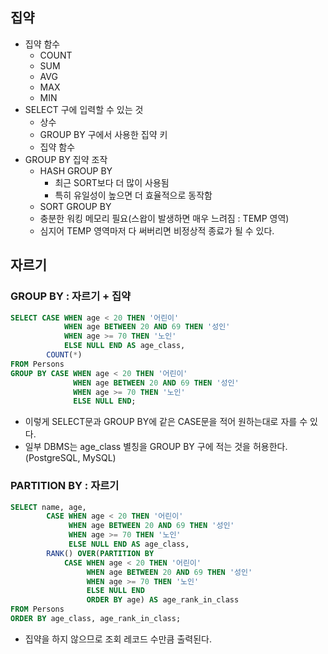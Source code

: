 ## 집약

* 집약 함수
	* COUNT
	* SUM
	* AVG
	* MAX
	* MIN
* SELECT 구에 입력할 수 있는 것
	* 상수
	* GROUP BY 구에서 사용한 집약 키
	* 집약 함수
* GROUP BY 집약 조작
	* HASH GROUP BY
		* 최근 SORT보다 더 많이 사용됨
		* 특히 유일성이 높으면 더 효율적으로 동작함
	* SORT GROUP BY
	* 충분한 워킹 메모리 필요(스왑이 발생하면 매우 느려짐 : TEMP 영역)
	* 심지어 TEMP 영역마저 다 써버리면 비정상적 종료가 될 수 있다.

## 자르기

### GROUP BY : 자르기 + 집약

```sql
SELECT CASE WHEN age < 20 THEN '어린이'
			WHEN age BETWEEN 20 AND 69 THEN '성인'
			WHEN age >= 70 THEN '노인'
			ELSE NULL END AS age_class,
		COUNT(*)
FROM Persons
GROUP BY CASE WHEN age < 20 THEN '어린이'
			  WHEN age BETWEEN 20 AND 69 THEN '성인'
			  WHEN age >= 70 THEN '노인'
			  ELSE NULL END;
```

* 이렇게 SELECT문과 GROUP BY에 같은 CASE문을 적어 원하는대로 자를 수 있다.
* 일부 DBMS는 age_class 별칭을 GROUP BY 구에 적는 것을 허용한다.(PostgreSQL, MySQL)

### PARTITION BY : 자르기

```sql
SELECT name, age,
		CASE WHEN age < 20 THEN '어린이'
			 WHEN age BETWEEN 20 AND 69 THEN '성인'
			 WHEN age >= 70 THEN '노인'
			 ELSE NULL END AS age_class,
		RANK() OVER(PARTITION BY
			CASE WHEN age < 20 THEN '어린이'
			     WHEN age BETWEEN 20 AND 69 THEN '성인'
			     WHEN age >= 70 THEN '노인'
			     ELSE NULL END
			     ORDER BY age) AS age_rank_in_class
FROM Persons
ORDER BY age_class, age_rank_in_class;
```

* 집약을 하지 않으므로 조회 레코드 수만큼 출력된다.
